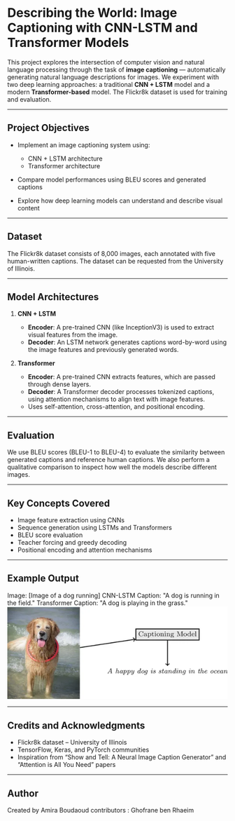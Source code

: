 # Describing the World: Image Captioning with CNN-LSTM and Transformer Models

This project explores the intersection of computer vision and natural language processing through the task of **image captioning** — automatically generating natural language descriptions for images. We experiment with two deep learning approaches: a traditional **CNN + LSTM** model and a modern **Transformer-based** model. The Flickr8k dataset is used for training and evaluation.

---

## Project Objectives

* Implement an image captioning system using:

  * CNN + LSTM architecture
  * Transformer architecture
* Compare model performances using BLEU scores and generated captions
* Explore how deep learning models can understand and describe visual content

---

## Dataset

The Flickr8k dataset consists of 8,000 images, each annotated with five human-written captions. The dataset can be requested from the University of Illinois.

---

## Model Architectures

1. **CNN + LSTM**

   * **Encoder**: A pre-trained CNN (like InceptionV3) is used to extract visual features from the image.
   * **Decoder**: An LSTM network generates captions word-by-word using the image features and previously generated words.

2. **Transformer**

   * **Encoder**: A pre-trained CNN extracts features, which are passed through dense layers.
   * **Decoder**: A Transformer decoder processes tokenized captions, using attention mechanisms to align text with image features.
   * Uses self-attention, cross-attention, and positional encoding.

---

## Evaluation

We use BLEU scores (BLEU-1 to BLEU-4) to evaluate the similarity between generated captions and reference human captions. We also perform a qualitative comparison to inspect how well the models describe different images.

---

## Key Concepts Covered

* Image feature extraction using CNNs
* Sequence generation using LSTMs and Transformers
* BLEU score evaluation
* Teacher forcing and greedy decoding
* Positional encoding and attention mechanisms

---

## Example Output

Image: \[Image of a dog running]
CNN-LSTM Caption: "A dog is running in the field."
Transformer Caption: "A dog is playing in the grass."
![example image](image.webp)


---

## Credits and Acknowledgments

* Flickr8k dataset – University of Illinois
* TensorFlow, Keras, and PyTorch communities
* Inspiration from “Show and Tell: A Neural Image Caption Generator” and “Attention is All You Need” papers

---

## Author

Created by Amira Boudaoud
contributors : Ghofrane ben Rhaeim 


